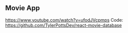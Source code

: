 ## Movie App

https://www.youtube.com/watch?v=ufodJVcpmps
Code: https://github.com/TylerPottsDev/react-movie-database
